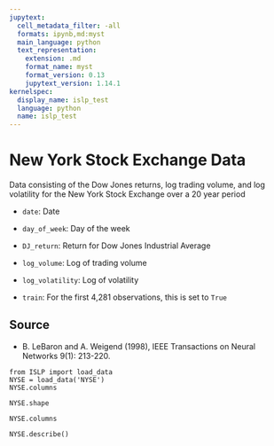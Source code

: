 ```yaml
---
jupytext:
  cell_metadata_filter: -all
  formats: ipynb,md:myst
  main_language: python
  text_representation:
    extension: .md
    format_name: myst
    format_version: 0.13
    jupytext_version: 1.14.1
kernelspec:
  display_name: islp_test
  language: python
  name: islp_test
---
```


# New York Stock Exchange Data

Data consisting of the Dow Jones returns, log trading volume, and
log volatility for the New York Stock Exchange over a 20 year
period

- `date`: Date

- `day_of_week`: Day of the week

- `DJ_return`: Return for Dow Jones Industrial Average

- `log_volume`: Log of trading volume

- `log_volatility`: Log of volatility

- `train`: For the first 4,281 observations, this is set to `True`

## Source

- B. LeBaron and A. Weigend (1998), IEEE Transactions on Neural
Networks 9(1): 213-220.

```{code-cell}
from ISLP import load_data
NYSE = load_data('NYSE')
NYSE.columns
```

```{code-cell}
NYSE.shape
```

```{code-cell}
NYSE.columns
```

```{code-cell}
NYSE.describe()
```

